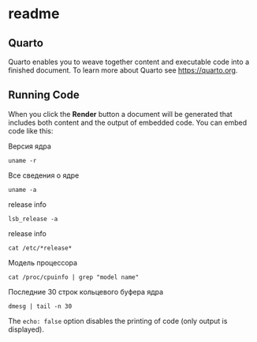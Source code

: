 readme
================

## Quarto

Quarto enables you to weave together content and executable code into a
finished document. To learn more about Quarto see <https://quarto.org>.

## Running Code

When you click the **Render** button a document will be generated that
includes both content and the output of embedded code. You can embed
code like this:

Версия ядра

``` {bash}
uname -r
```

Все сведения о ядре

``` {bash}
uname -a
```

release info

``` {bash}
lsb_release -a
```

release info

``` {bash}
cat /etc/*release*
```

Модель процессора

``` {bash}
cat /proc/cpuinfo | grep "model name"
```

Последние 30 строк кольцевого буфера ядра

``` {bash}
dmesg | tail -n 30
```

The `echo: false` option disables the printing of code (only output is
displayed).
